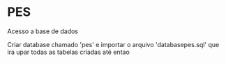 # PES

Acesso a base de dados

Criar database chamado 'pes' e importar o arquivo 'databasepes.sql' que ira upar todas as tabelas criadas até entao


